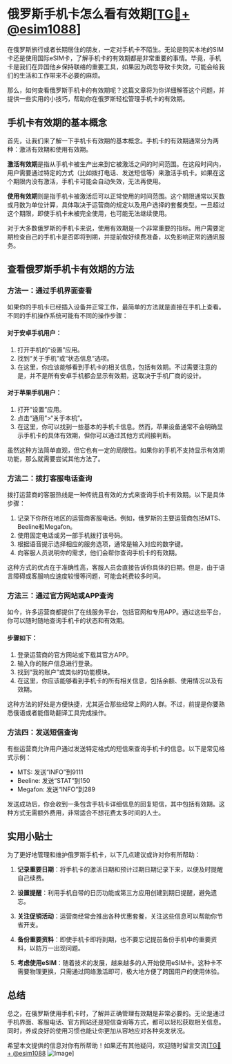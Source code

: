 # 俄罗斯手机卡怎么看有效期[[TG💪+ @esim1088](https://t.me/s/esim1088)]

在俄罗斯旅行或者长期居住的朋友，一定对手机卡不陌生。无论是购买本地的SIM卡还是使用国际eSIM卡，了解手机卡的有效期都是非常重要的事情。毕竟，手机卡是我们在异国他乡保持联络的重要工具，如果因为疏忽导致卡失效，可能会给我们的生活和工作带来不必要的麻烦。

那么，如何查看俄罗斯手机卡的有效期呢？这篇文章将为你详细解答这个问题，并提供一些实用的小技巧，帮助你在俄罗斯轻松管理手机卡的有效期。

## 手机卡有效期的基本概念

首先，让我们来了解一下手机卡有效期的基本概念。手机卡的有效期通常分为两种：激活有效期和使用有效期。

**激活有效期**是指从手机卡被生产出来到它被激活之间的时间范围。在这段时间内，用户需要通过特定的方式（比如拨打电话、发送短信等）来激活手机卡。如果在这个期限内没有激活，手机卡可能会自动失效，无法再使用。

**使用有效期**则是指手机卡被激活后可以正常使用的时间范围。这个期限通常以天数或月数为单位计算，具体取决于运营商的规定以及用户选择的套餐类型。一旦超过这个期限，即使手机卡未被完全使用，也可能无法继续使用。

对于大多数俄罗斯的手机卡来说，使用有效期是一个非常重要的指标。用户需要定期检查自己的手机卡是否即将到期，并提前做好续费准备，以免影响正常的通讯服务。

## 查看俄罗斯手机卡有效期的方法

### 方法一：通过手机界面查看

如果你的手机卡已经插入设备并正常工作，最简单的方法就是直接在手机上查看。不同的手机操作系统可能有不同的操作步骤：

#### 对于安卓手机用户：
1. 打开手机的“设置”应用。
2. 找到“关于手机”或“状态信息”选项。
3. 在这里，你应该能够看到手机卡的相关信息，包括有效期。不过需要注意的是，并不是所有安卓手机都会显示有效期，这取决于手机厂商的设计。

#### 对于苹果手机用户：
1. 打开“设置”应用。
2. 点击“通用”>“关于本机”。
3. 在这里，你可以找到一些基本的手机卡信息。然而，苹果设备通常不会明确显示手机卡的具体有效期，但你可以通过其他方式间接判断。

虽然这种方法简单直观，但它也有一定的局限性。如果你的手机不支持显示有效期功能，那么就需要尝试其他方法了。

### 方法二：拨打客服电话查询

拨打运营商的客服热线是一种传统且有效的方式来查询手机卡有效期。以下是具体步骤：

1. 记录下你所在地区的运营商客服电话。例如，俄罗斯的主要运营商包括MTS、Beeline和Megafon。
2. 使用固定电话或另一部手机拨打该号码。
3. 根据语音提示选择相应的服务选项，通常是输入对应的数字键。
4. 向客服人员说明你的需求，他们会帮你查询手机卡的有效期。

这种方式的优点在于准确性高，客服人员会直接告诉你具体的日期。但是，由于语言障碍或客服响应速度较慢等问题，可能会耗费较多时间。

### 方法三：通过官方网站或APP查询

如今，许多运营商都提供了在线服务平台，包括官网和专用APP。通过这些平台，你可以随时随地查询手机卡的状态和有效期。

#### 步骤如下：
1. 登录运营商的官方网站或下载其官方APP。
2. 输入你的账户信息进行登录。
3. 找到“我的账户”或类似的功能模块。
4. 在这里，你应该能够看到手机卡的所有相关信息，包括余额、使用情况以及有效期。

这种方法的好处是方便快捷，尤其适合那些经常上网的人群。不过，前提是你要熟悉俄语或者能借助翻译工具完成操作。

### 方法四：发送短信查询

有些运营商允许用户通过发送特定格式的短信来查询手机卡的信息。以下是常见格式示例：

- MTS: 发送“INFO”到9111
- Beeline: 发送“STAT”到150
- Megafon: 发送“INFO”到289

发送成功后，你会收到一条包含手机卡详细信息的回复短信，其中包括有效期。这种方式无需额外费用，非常适合不想花费太多时间的人士。

## 实用小贴士

为了更好地管理和维护俄罗斯手机卡，以下几点建议或许对你有所帮助：

1. **记录重要日期**：将手机卡的激活日期和预计过期日期记录下来，以便及时提醒自己续费。
   
2. **设置提醒**：利用手机自带的日历功能或第三方应用创建到期日提醒，避免遗忘。

3. **关注促销活动**：运营商经常会推出各种优惠套餐，关注这些信息可以帮助你节省开支。

4. **备份重要资料**：即使手机卡即将到期，也不要忘记提前备份手机中的重要资料，以防万一出现问题。

5. **考虑使用eSIM**：随着技术的发展，越来越多的人开始使用eSIM卡。这种卡不需要物理更换，只需通过网络激活即可，极大地方便了跨国用户的使用体验。

## 总结

总之，在俄罗斯使用手机卡时，了解并正确管理有效期是非常必要的。无论是通过手机界面、客服电话、官方网站还是短信查询等方式，都可以轻松获取相关信息。同时，养成良好的使用习惯也能让你更加从容地应对各种突发状况。

希望本文提供的信息对你有所帮助！如果还有其他疑问，欢迎随时留言交流[[TG💪+ @esim1088](https://t.me/s/esim1088) ![Image](https://i.postimg.cc/4NQfJmqS/Snipaste-2025-05-13-00-14-12.png)]